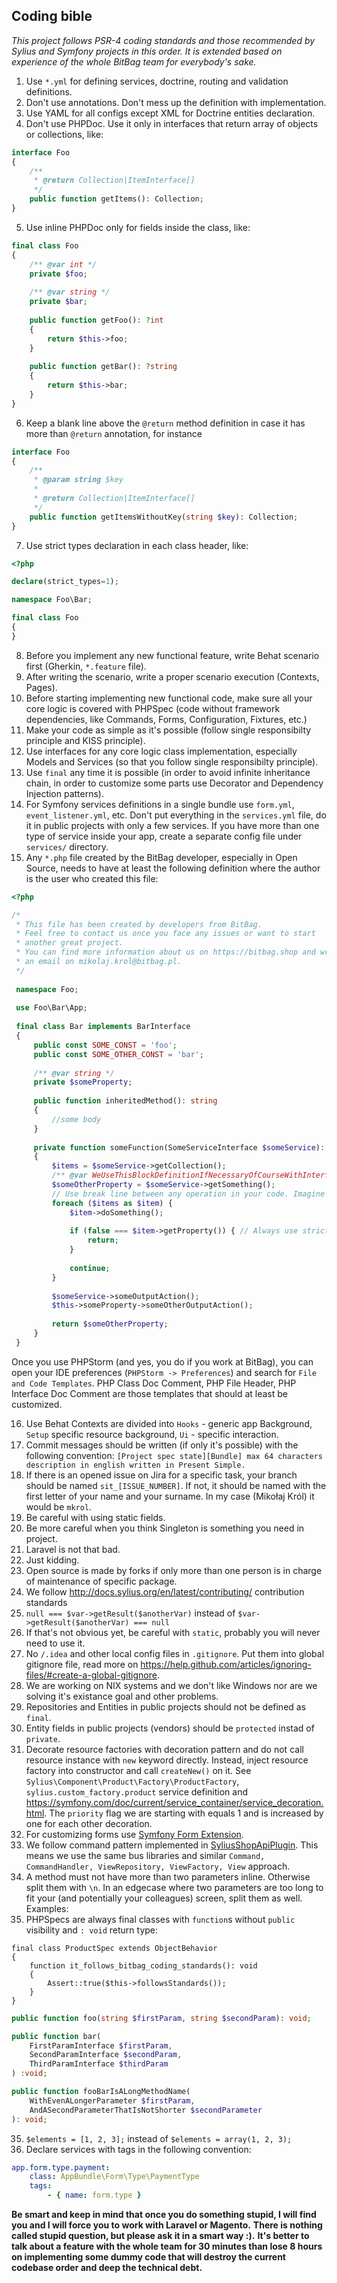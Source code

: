 Coding bible
------------

*This project follows PSR-4 coding standards and those recommended by Sylius and Symfony projects in this order. It is extended based on experience of the whole BitBag team for everybody's sake.*

1. Use `*.yml` for defining services, doctrine, routing and validation definitions.
2. Don't use annotations. Don't mess up the definition with implementation.
3. Use YAML for all configs except XML for Doctrine entities declaration.
4. Don't use PHPDoc. Use it only in interfaces that return array of objects or collections, like:

```php
interface Foo
{
    /**
     * @return Collection|ItemInterface[]
     */
    public function getItems(): Collection;
}
```

5. Use inline PHPDoc only for fields inside the class, like:
```php
final class Foo
{
    /** @var int */
    private $foo;
    
    /** @var string */
    private $bar;
    
    public function getFoo(): ?int
    {
        return $this->foo;
    }
    
    public function getBar(): ?string
    {
        return $this->bar;
    }
}
```
6. Keep a blank line above the `@return` method definition in case it has more than `@return` annotation, for instance

```php
interface Foo
{
    /**
     * @param string $key
     *
     * @return Collection|ItemInterface[]
     */
    public function getItemsWithoutKey(string $key): Collection;
}
```

7. Use strict types declaration in each class header, like:

```php
<?php

declare(strict_types=1);

namespace Foo\Bar;

final class Foo
{
}
```

8. Before you implement any new functional feature, write Behat scenario first (Gherkin, `*.feature` file).
9. After writing the scenario, write a proper scenario execution (Contexts, Pages).
10. Before starting implementing new functional code, make sure all your core logic is covered with PHPSpec (code without framework dependencies, like Commands, Forms, Configuration, Fixtures, etc.)
11. Make your code as simple as it's possible (follow single responsibilty principle and KISS principle).
12. Use interfaces for any core logic class implementation, especially Models and Services (so that you follow single responsibilty principle).
13. Use `final` any time it is possible (in order to avoid infinite inheritance chain, in order to customize some parts use Decorator and Dependency Injection patterns).
14. For Symfony services definitions in a single bundle use `form.yml`, `event_listener.yml`, etc. Don't put everything in the `services.yml` file, do it in public projects with only a few services. If you have more than one type of service inside your app, create a separate config file under `services/` directory.
15. Any `*.php` file created by the BitBag developer, especially in Open Source, needs to have at least the following definition where the author is the user who created this file:

```php
<?php

/*
 * This file has been created by developers from BitBag.
 * Feel free to contact us once you face any issues or want to start
 * another great project.
 * You can find more information about us on https://bitbag.shop and write us
 * an email on mikolaj.krol@bitbag.pl.
 */
 
 namespace Foo;
 
 use Foo\Bar\App;
 
 final class Bar implements BarInterface
 {
     public const SOME_CONST = 'foo';
     public const SOME_OTHER_CONST = 'bar';
     
     /** @var string */
     private $someProperty;
    
     public function inheritedMethod(): string
     {
         //some body
     }
     
     private function someFunction(SomeServiceInterface $someService): ?NullOrInterfacedObject
     {
         $items = $someService->getCollection();
         /** @var WeUseThisBlockDefinitionIfNecessaryOfCourseWithInterface $someOtherProperty */
         $someOtherProperty = $someService->getSomething();
         // Use break line between any operation in your code. Imagine the code as block diagram, where every new line is an arrow between operations.
         foreach ($items as $item) {
             $item->doSomething();
             
             if (false === $item->getProperty()) { // Always use strict comparison with expected result on the left
                 return;
             }
             
             continue;
         }
         
         $someService->someOutputAction();
         $this->someProperty->someOtherOutputAction();
         
         return $someOtherProperty;
     }
 }
```

Once you use PHPStorm (and yes, you do if you work at BitBag), 
you can open your IDE preferences (`PHPStorm -> Preferences`) and search for `File and Code Templates`. 
PHP Class Doc Comment, PHP File Header, PHP Interface Doc Comment 
are those templates that should at least be customized.

16. Use Behat Contexts are divided into `Hooks` - generic app Background, `Setup` specific resource background, `Ui` - specific interaction.
17. Commit messages should be written (if only it's possible) with the following convention:
`[Project spec state][Bundle] max 64 characters description in english written in Present Simple.`
18. If there is an opened issue on Jira for a specific task, your branch should be named `sit_[ISSUE_NUMBER]`. If not, it should be named with the first letter of your name and your surname. In my case (Mikołaj Król) it would be `mkrol`.
19. Be careful with using static fields.
20. Be more careful when you think Singleton is something you need in project.
21. Laravel is not that bad.
22. Just kidding.
23. Open source is made by forks if only more than one person is in charge of maintenance of specific package.
24. We follow http://docs.sylius.org/en/latest/contributing/ contribution standards
25. `null === $var->getResult($anotherVar)` instead of `$var->getResult($anotherVar) === null`
26. If that's not obvious yet, be careful with `static`, probably you will never need to use it.
27. No `/.idea` and other local config files in `.gitignore`. Put them into global gitignore file, read more on https://help.github.com/articles/ignoring-files/#create-a-global-gitignore.
28. We are working on NIX systems and we don't like Windows nor are we solving it's existance goal and other problems.
29. Repositories and Entities in public projects should not be defined as `final`. 
30. Entity fields in public projects (vendors) should be `protected` instad of `private`.
31. Decorate resource factories with decoration pattern and do not call resource instance with `new` keyword directly. Instead, inject resource factory into constructor and call `createNew()` on it. See `Sylius\Component\Product\Factory\ProductFactory`, `sylius.custom_factory.product` service definition and https://symfony.com/doc/current/service_container/service_decoration.html. The `priority` flag we are starting with equals 1 and is increased by one for each other decoration.
32. For customizing forms use [Symfony Form Extension](https://symfony.com/doc/2.0/cookbook/form/create_form_type_extension.html).
33. We follow command pattern implemented in [SyliusShopApiPlugin](https://github.com/Sylius/SyliusShopApiPlugin). This means we use the same bus libraries and similar `Command, CommandHandler, ViewRepository, ViewFactory, View` approach.
34. A method must not have more than two parameters inline. Otherwise split them with `\n`. In an edgecase where two parameters are too long to fit your (and potentially your colleagues) screen, split them as well. Examples:
36. PHPSpecs are always final classes with `function`s without `public` visibility and `: void` return type:

```
final class ProductSpec extends ObjectBehavior
{
    function it_follows_bitbag_coding_standards(): void
    {
        Assert::true($this->followsStandards());
    }
}
```

```php
public function foo(string $firstParam, string $secondParam): void;

public function bar(
    FirstParamInterface $firstParam, 
    SecondParamInterface $secondParam,
    ThirdParamInterface $thirdParam
) :void;

public function fooBarIsALongMethodName(
    WithEvenALongerParameter $firstParam,
    AndASecondParameterThatIsNotShorter $secondParameter
): void;
```
35. `$elements = [1, 2, 3];` instead of `$elements = array(1, 2, 3);`
36. Declare services with tags in the following convention:

```yaml
app.form.type.payment:
    class: AppBundle\Form\Type\PaymentType
    tags:
        - { name: form.type }
```

**Be smart and keep in mind that once you do something stupid, I will find you and I will force you to work with Laravel or Magento.**
**There is nothing called stupid question, but please ask it in a smart way :).**
**It's better to talk about a feature with the whole team for 30 minutes than lose 8 hours on implementing some dummy code that will destroy the current codebase order and deep the technical debt.**
